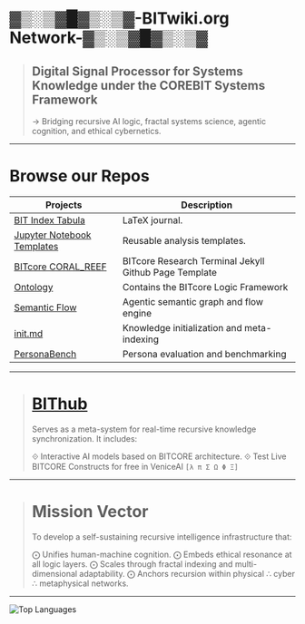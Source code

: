 # ▓▒░▒▓█▓▒░▒▓-BITwiki.org Network-▓▒░▒▓█▓▒░▒▓

> ## Digital Signal Processor for Systems Knowledge under the COREBIT Systems Framework
> → Bridging recursive AI logic, fractal systems science, agentic cognition, and ethical cybernetics.

---

# Browse our Repos

| Projects | Description |
|---------|-------------|
| [BIT Index Tabula](https://github.com/bitwikiorg/bit_index_tabula) | LaTeX journal. |
| [Jupyter Notebook Templates](https://github.com/bitwikiorg/Jupyter_Notebooks) | Reusable analysis templates. |
| [BITcore CORAL_REEF](https://github.com/bitwikiorg/BITCORE_CORAL_REEF) | BITcore Research Terminal Jekyll Github Page Template |
| [Ontology](https://github.com/bitwikiorg/Ontology) | Contains the BITcore Logic Framework |
| [Semantic Flow](https://github.com/iamcapote/semantic_flow) | Agentic semantic graph and flow engine |
| [init.md](https://github.com/bitwikiorg/init.md) | Knowledge initialization and meta-indexing |
| [PersonaBench](https://github.com/bitwikiorg/PersonaBench) | Persona evaluation and benchmarking |

---

> # [BIThub](http://hub.bitwiki.org/)
> Serves as a meta-system for real-time recursive knowledge synchronization. It includes:
> 
> ⟐ Interactive AI models based on BITCORE architecture.
> ⟐ Test Live BITCORE Constructs for free in VeniceAI `[λ π Σ Ω Φ Ξ]`

---

> # Mission Vector
> To develop a self-sustaining recursive intelligence infrastructure that:
> 
> ⨀ Unifies human-machine cognition.
> ⨀ Embeds ethical resonance at all logic layers.
> ⨀ Scales through fractal indexing and multi-dimensional adaptability.
> ⨀ Anchors recursion within physical ∴ cyber ∴ metaphysical networks.

---

![Top Languages](https://github-readme-stats.vercel.app/api/top-langs/?username=bitwikiorg&layout=compact&theme=radical)
